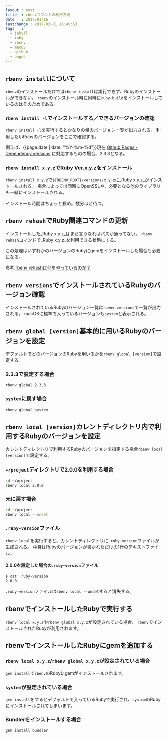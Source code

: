 ```yaml
---
layout : post
title  : rbenvコマンドの利用方法
date   : 2017/01/16
lastchange : 2017-03-01 16:49:53.
tags   :
  - jekyll
  - ruby
  - rbenv
  - macOS
  - github
  - pages
---
```


## `rbenv install`について

`rbenv`のインストールだけでは`rbenv install`は実行できず、Rubyのインストールができない。
`rbenv`のインストール時に同時に`ruby-build`をインストールしているのはそのためである。

### `rbenv install -l`でインストールする／できるバージョンの確認

`rbenv install -l`を実行するとかなりの量のバージョン一覧が出力される。
利用したいRubyのバージョンをここで確認する。

例えば、{{page.date | date: "%Y-%m-%d"}}現在
[Github Pages - Dependency versions](https://pages.github.com/versions/)
に対応するものの場合、2.3.3となる。

### `rbenv install x.y.z`でRuby Ver.x.y.zをインストール

`rbenv install x.y.z`で`${RBENV_ROOT}/versions/x.y.z`に_Ruby x.y.z_がインストールされる。
場合によっては同時にOpenSSLや、必要となる他のライブラリも一緒にインストールされる。

インストール時間はちょっと長め。数分ほど待つ。

## `rbenv rehash`でRuby関連コマンドの更新

インストールした_Ruby x.y.z_はまだ言うなればパスが通ってない。
`rbenv rehash`コマンドで_Ruby x.y.z_を利用できる状態にする。

この処理はいずれかのバージョンのRubyにgemをインストールした場合も必要になる。

参考:[rbenv rehashは何をやっているのか？](http://dqn.sakusakutto.jp/2014/02/rbenv_rehash_what_it_does.html)

## `rbenv versions`でインストールされているRubyのバージョン確認

インストールされているRubyのバージョン一覧は`rbenv versions`で一覧が出力される。
macOSに標準で入っているバージョンも`system`と表示される。


## `rbenv global [version]`基本的に用いるRubyのバージョンを設定

デフォルトでどのバージョンのRubyを用いるかを`rbenv global [version]`で設定する。

### 2.3.3で設定する場合

```sh
rbenv global 2.3.3
```

### `system`に戻す場合

```sh
rbenv global system
```

## `rbenv local [version]`カレントディレクトリ内で利用するRubyのバージョンを設定

カレントディレクトリで利用するRubyのバージョンを指定する場合`rbenv local [version]`で設定する。

### `~/project`ディレクトリで2.0.0を利用する場合

```sh
cd ~/project
rbenv local 2.0.0
```

### 元に戻す場合

```sh
cd ~/project
rbenv local --unset
```

### `.ruby-version`ファイル

`rbenv local`を実行すると、カレントディレクトリに`.ruby-version`ファイルが生成される。
中身はRubyのバージョンが書かれただけの1行のテキストファイル。

#### 2.0.0を設定した場合の`.ruby-version`ファイル

```sh
$ cat .ruby-version
2.0.0
```

`.ruby-version`ファイルは`rbenv local --unset`すると消失する。

## rbenvでインストールしたRubyで実行する

`rbenv local x.y.z`や`rbenv global x.y.z`が設定されている場合、
`rbenv`でインストールされたRubyが利用されます。

## rbenvでインストールしたRubyにgemを追加する

### `rbenv local x.y.z`/`rbenv global x.y.z`が設定されている場合

`gem install`で`rbenv`のRubyにgemがインストールされます。

### `system`が設定されている場合

`gem install`をするとデフォルトで入っているRubyで実行され、`system`のRubyにインストールされてしまいます。

### Bundlerをインストールする場合

```
gem install bundler
```



